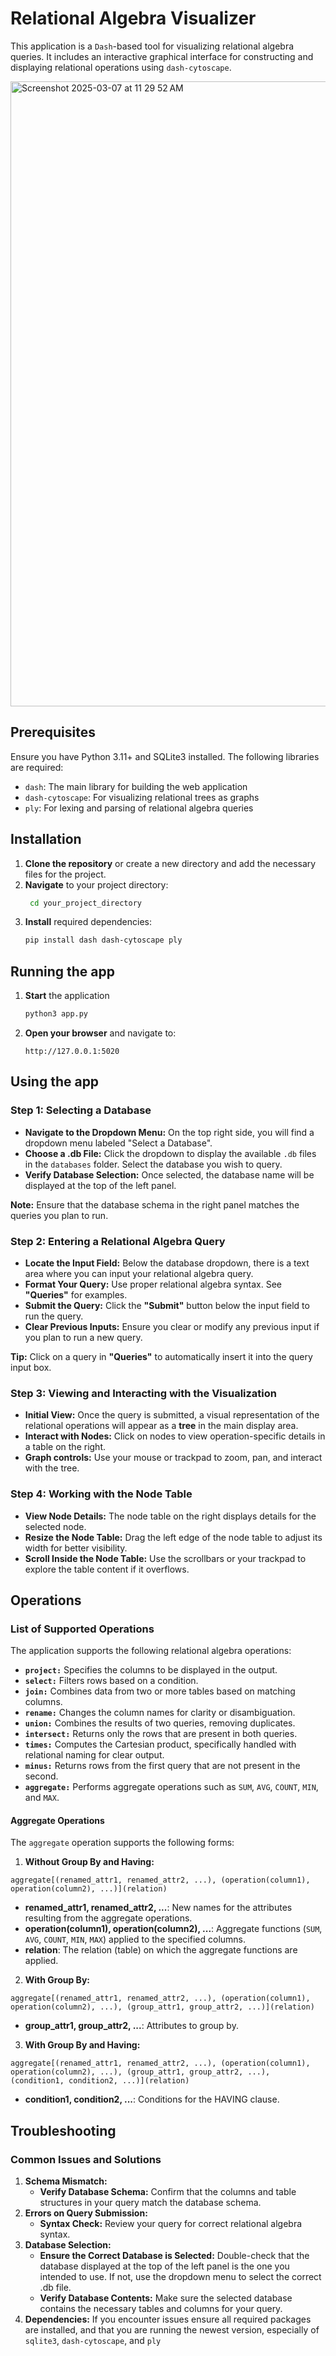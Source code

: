 # Relational Algebra Visualizer

This application is a `Dash`-based tool for visualizing relational algebra queries. It includes an interactive graphical interface for constructing and displaying relational operations using `dash-cytoscape`.

<img width="1000" alt="Screenshot 2025-03-07 at 11 29 52 AM" src="https://github.com/user-attachments/assets/a8b42062-95c0-41d3-8fa2-6d2a7a7c0901" />


## Prerequisites

Ensure you have Python 3.11+ and SQLite3 installed. The following libraries are required:

- `dash`: The main library for building the web application
- `dash-cytoscape`: For visualizing relational trees as graphs
- `ply`: For lexing and parsing of relational algebra queries

## Installation

1. **Clone the repository** or create a new directory and add the necessary files for the project.
2. **Navigate** to your project directory:
   ```bash
    cd your_project_directory
   ```
3. **Install** required dependencies:
   ```bash
   pip install dash dash-cytoscape ply
   ```

## Running the app

1. **Start** the application
   ```bash
   python3 app.py
   ```
2. **Open your browser** and navigate to:
   ```
   http://127.0.0.1:5020
   ```

## Using the app

### Step 1: Selecting a Database

- **Navigate to the Dropdown Menu:** On the top right side, you will find a dropdown menu labeled "Select a Database".
- **Choose a .db File:** Click the dropdown to display the available `.db` files in the `databases` folder. Select the database you wish to query.
- **Verify Database Selection:** Once selected, the database name will be displayed at the top of the left panel.

**Note:** Ensure that the database schema in the right panel matches the queries you plan to run.

### Step 2: Entering a Relational Algebra Query

- **Locate the Input Field:** Below the database dropdown, there is a text area where you can input your relational algebra query.
- **Format Your Query:** Use proper relational algebra syntax. See **"Queries"** for examples.
- **Submit the Query:** Click the **"Submit"** button below the input field to run the query.
- **Clear Previous Inputs:** Ensure you clear or modify any previous input if you plan to run a new query.

**Tip:** Click on a query in **"Queries"** to automatically insert it into the query input box.

### Step 3: Viewing and Interacting with the Visualization

- **Initial View:** Once the query is submitted, a visual representation of the relational operations will appear as a **tree** in the main display area.
- **Interact with Nodes:** Click on nodes to view operation-specific details in a table on the right.
- **Graph controls:** Use your mouse or trackpad to zoom, pan, and interact with the tree.

### Step 4: Working with the Node Table

- **View Node Details:** The node table on the right displays details for the selected node.
- **Resize the Node Table:** Drag the left edge of the node table to adjust its width for better visibility.
- **Scroll Inside the Node Table:** Use the scrollbars or your trackpad to explore the table content if it overflows.

## Operations

### List of Supported Operations

The application supports the following relational algebra operations:

- **`project:`** Specifies the columns to be displayed in the output.
- **`select:`** Filters rows based on a condition.
- **`join:`** Combines data from two or more tables based on matching columns.
- **`rename:`** Changes the column names for clarity or disambiguation.
- **`union:`** Combines the results of two queries, removing duplicates.
- **`intersect:`** Returns only the rows that are present in both queries.
- **`times:`** Computes the Cartesian product, specifically handled with relational naming for clear output.
- **`minus:`** Returns rows from the first query that are not present in the second.
- **`aggregate:`** Performs aggregate operations such as `SUM`, `AVG`, `COUNT`, `MIN`, and `MAX`.

#### Aggregate Operations
The `aggregate` operation supports the following forms:

1. **Without Group By and Having:**
```
aggregate[(renamed_attr1, renamed_attr2, ...), (operation(column1), operation(column2), ...)](relation)
```
   - **renamed_attr1, renamed_attr2, ...**: New names for the attributes resulting from the aggregate operations.
   - **operation(column1), operation(column2), ...**: Aggregate functions (`SUM`, `AVG`, `COUNT`, `MIN`, `MAX`) applied to the specified columns.
   - **relation**: The relation (table) on which the aggregate functions are applied.

2. **With Group By:**
```
aggregate[(renamed_attr1, renamed_attr2, ...), (operation(column1), operation(column2), ...), (group_attr1, group_attr2, ...)](relation)
```
   - **group_attr1, group_attr2, ...**: Attributes to group by.


3. **With Group By and Having:**
```
aggregate[(renamed_attr1, renamed_attr2, ...), (operation(column1), operation(column2), ...), (group_attr1, group_attr2, ...), (condition1, condition2, ...)](relation)
```
   - **condition1, condition2, ...**: Conditions for the HAVING clause.



## Troubleshooting

### Common Issues and Solutions

1. **Schema Mismatch:**
   - **Verify Database Schema:** Confirm that the columns and table structures in your query match the database schema.
2. **Errors on Query Submission:**
   - **Syntax Check:** Review your query for correct relational algebra syntax.
3. **Database Selection:**
   - **Ensure the Correct Database is Selected:** Double-check that the database displayed at the top of the left panel is the one you intended to use. If not, use the dropdown menu to select the correct .db file.
   - **Verify Database Contents:** Make sure the selected database contains the necessary tables and columns for your query.
4. **Dependencies:** If you encounter issues ensure all required packages are installed, and that you are running the newest version, especially of `sqlite3`, `dash-cytoscape`, and `ply`
